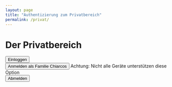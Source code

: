 ```yaml
---
layout: page
title: "Authentizierung zum Privatbereich"
permalink: /privat/
---
```


<script>
  function Anmelden () {
    let Passwort = 'fam-chiarcos.1234';
    let Eingabe = window.prompt('Geben sie das Passwort für das Benutzerkonto "Famile Chiarcos" ein.');

    if (Eingabe != Passwort) {
      alert('Passwort ist Falsch!');
    }
    else {
      document.cookie = Eingabe
      location.href = '/privat/open';
    }
  }
    
  
  
  function CookieLogIn () {
    if (document.cookie == Passwort){
      location.href = '/privat/open/' 
    }
    else {
      alert('Sie sind nicht Eingeloggt');
    }
    
  }
</script>

# Der Privatbereich

<input type="button" value="Einloggen" onclick="Anmelden()"/><br>
<input type="button" value="Anmelden als Familie Chiarcos" onclick="CookieLogIn()"/> Achtung: Nicht alle Geräte unterstützen diese Option<br>
<input type="button" value="Abmelden" onclick="document.cookies = ''; alert('Familie Chiarcos ist abgemeldet.')"/>
